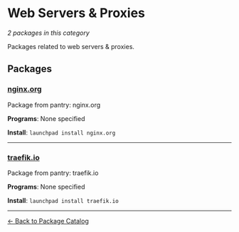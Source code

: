 # Web Servers & Proxies

*2 packages in this category*

Packages related to web servers & proxies.

## Packages

### [nginx.org](../packages/nginxorg.md)

Package from pantry: nginx.org

**Programs**: None specified

**Install**: `launchpad install nginx.org`

---

### [traefik.io](../packages/traefikio.md)

Package from pantry: traefik.io

**Programs**: None specified

**Install**: `launchpad install traefik.io`

---

[← Back to Package Catalog](../package-catalog.md)
